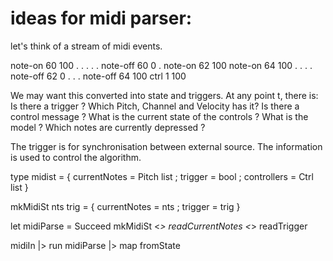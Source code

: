 # ideas for midi parser:

let's think of a stream of midi events.

note-on 60 100
.
.
.
.
.
note-off 60 0
.
note-on 62 100
note-on 64 100
.
.
.
.
note-off 62 0
.
.
.
note-off 64 100
ctrl 1 100

We may want this converted into state and triggers.
At any point t, there is:
Is there a trigger ? Which Pitch, Channel and Velocity has it?
Is there a control message ? 
What is the current state of the controls ?
What is the model ?
Which notes are currently depressed ?

The trigger is for synchronisation between external source.
The information is used to control the algorithm.

type midist =
   { currentNotes = Pitch list
   ; trigger = bool 
   ; controllers = Ctrl list
   }
   
mkMidiSt nts trig =
   { currentNotes = nts
   ; trigger = trig 
   }
   
let midiParse = Succeed mkMidiSt <*> readCurrentNotes <*> readTrigger

midiIn |> run midiParse |> map fromState 


   


